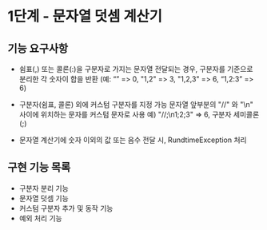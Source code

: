 

# 1단계 - 문자열 덧셈 계산기

## 기능 요구사항
- 쉼표(,) 또는 콜론(:)을 구분자로 가지는 문자열 전달되는 경우, 구분자를 기준으로 분리한 각 숫자이 합을 반환
  (예: “” => 0, "1,2" => 3, "1,2,3" => 6, “1,2:3” => 6)

- 구분자(쉼표, 콜론) 외에 커스텀 구분자를 지정 가능
  문자열 앞부분의 "//" 와 "\n" 사이에 위치하는 문자를 커스텀 문자로 사용
  예) "//;\n1;2;3" => 6, 구분자 세미콜론(;)

- 문자열 계산기에 숫자 이외의 값 또는 음수 전달 시, RundtimeException 처리



## 구현 기능 목록
- 구분자 분리 기능
- 문자열 덧셈 기능
- 커스텀 구분자 추가 및 동작 기능
- 예외 처리 기능
